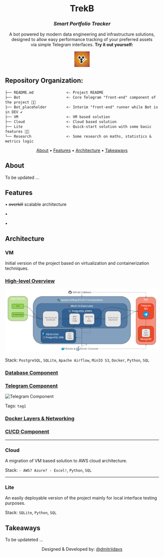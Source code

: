 <div align="center">

# TrekB
### *Smart Portfolio Tracker*

A bot powered by modern data engineering and infrastructure solutions,\
designed to allow easy performance tracking of your preferred assets\
via simple Telegram interfaces. **Try it out yourself:**

<a href="https://t.me/TrekB_bot">
  <img src="Misc/pics/TrekB_logo.png" alt="TrekB Logo" title="https://t.me/TrekB_bot" style="width:10% ; height:10%">
</a>

</div>

## Repository Organization:

    ├── README.md               <- Project README
    ├── Bot                     <- Core Telegram "front-end" component of the project 👨‍💻
    ├── Bot_placeholder         <- Interim "front-end" runner while Bot is in DEV ✔️
    ├── VM                      <- VM based solution
    ├── Cloud                   <- Cloud based solution
    ├── Lite                    <- Quick-start solution with some basic features 👨‍💻
    └── Research                <- Some research on maths, statistics & metrics logic

<div align="center">

[About](#about) •
[Features](#features) •
[Architecture](#architecture) •
[Takeaways](#takeaways)

</div>

## About

To be updated ...

## Features

• ~~overkill~~ scalable architecture

•

•

## Architecture

### **VM**

Initial version of the project based on virtualization and containerization techniques.

### <ins> High-level Overview </ins>

![VM Architecture](Misc/pics/arch_high_lvl.png?raw=true "VM Architecture")

Stack: `PostgreSQL`, `SQLite`, `Apache Airflow`, `MinIO S3`, `Docker`,
`Python`, `SQL`

### <ins> Database Component </ins>


### <ins> Telegram Component </ins>

![Telegram Component](Misc/pics/arch2.png?raw=true "Telegram Component")

Tags: `tag1`

### <ins> Docker Layers & Networking </ins>

### <ins> CI/CD Component </ins>

---

### **Cloud**

A migration of VM based solution to AWS cloud architecture.

Stack: `- AWS? Azure? - Excel!`, `Python`, `SQL`

---

### **Lite**

An easily deployable version of the project mainly for
local interface testing purposes.

Stack: `SQLite`, `Python`, `SQL`

## Takeaways

To be updateted ...

<div align="center">

Designed & Developed by: [@dmitriidavs](https://t.me/dmitriidavs)

</div>
